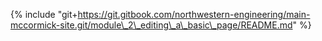 

{% include "git+https://git.gitbook.com/northwestern-engineering/main-mccormick-site.git/module\_2\_editing\_a\_basic\_page/README.md" %}

